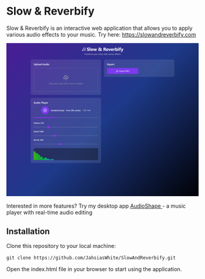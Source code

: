 # Slow & Reverbify

Slow & Reverbify is an interactive web application that allows you to apply various audio effects to your music. Try here: https://slowandreverbify.com
<br />

<p align="center">
    <img src="example.png" width=1000 />
</p>

<div >
    Interested in more features? Try my desktop app 
    <a 
        href="https://github.com/JahsiasWhite/AudioShape" 
        target="_blank" 
        rel="noopener noreferrer"
    >
        AudioShape
    </a>
    - a music player with real-time audio editing
</div>

## Installation

Clone this repository to your local machine:

    git clone https://github.com/JahsiasWhite/SlowAndReverbify.git

Open the index.html file in your browser to start using the application.
